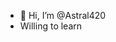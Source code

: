 - 👋 Hi, I’m @Astral420
- Willing to learn

<!---
Astral420/Astral420 is a ✨ special ✨ repository because its `README.md` (this file) appears on your GitHub profile.
You can click the Preview link to take a look at your changes.
--->
